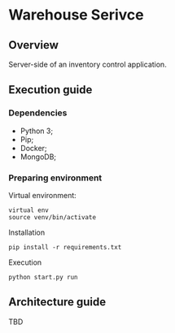 # Warehouse Serivce

## Overview
Server-side of an inventory control application.

## Execution guide

### Dependencies
- Python 3;
- Pip;
- Docker;
- MongoDB;

### Preparing environment
Virtual environment:
```shell
virtual env
source venv/bin/activate
```
Installation
```shell
pip install -r requirements.txt
```
Execution
```shell
python start.py run
```

## Architecture guide
TBD